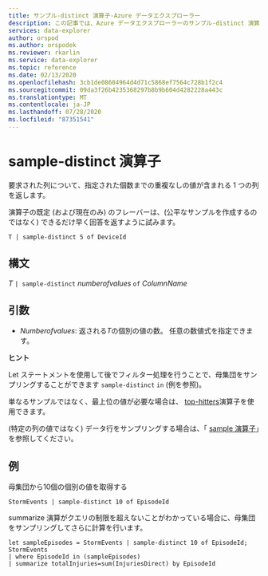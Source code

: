 ```yaml
---
title: サンプル-distinct 演算子-Azure データエクスプローラー
description: この記事では、Azure データエクスプローラーのサンプル-distinct 演算子について説明します。
services: data-explorer
author: orspod
ms.author: orspodek
ms.reviewer: rkarlin
ms.service: data-explorer
ms.topic: reference
ms.date: 02/13/2020
ms.openlocfilehash: 3cb1de08604964d4d71c5868ef7564c728b1f2c4
ms.sourcegitcommit: 09da3f26b4235368297b8b9b604d4282228a443c
ms.translationtype: MT
ms.contentlocale: ja-JP
ms.lasthandoff: 07/28/2020
ms.locfileid: "87351541"
---
```

# <a name="sample-distinct-operator"></a>sample-distinct 演算子

要求された列について、指定された個数までの重複なしの値が含まれる 1 つの列を返します。 

演算子の既定 (および現在のみ) のフレーバーは、(公平なサンプルを作成するのではなく) できるだけ早く回答を返すように試みます。

```kusto
T | sample-distinct 5 of DeviceId
```

## <a name="syntax"></a>構文

*T* `| sample-distinct` *numberofvalues* `of` *ColumnName*

## <a name="arguments"></a>引数
* *Numberofvalues*: 返される*T*の個別の値の数。 任意の数値式を指定できます。

**ヒント**

 Let ステートメントを使用して後でフィルター処理を行うことで、母集団をサンプリングすることができます `sample-distinct` `in` (例を参照)。 

 単なるサンプルではなく、最上位の値が必要な場合は、 [top-hitters](tophittersoperator.md)演算子を使用できます。 

 (特定の列の値ではなく) データ行をサンプリングする場合は、「 [sample 演算子](sampleoperator.md)」を参照してください。

## <a name="examples"></a>例  

母集団から10個の個別の値を取得する

<!-- csl: https://help.kusto.windows.net:443/Samples -->
```kusto
StormEvents | sample-distinct 10 of EpisodeId

```

summarize 演算がクエリの制限を超えないことがわかっている場合に、母集団をサンプリングしてさらに計算を行います。 

<!-- csl: https://help.kusto.windows.net:443/Samples -->
```kusto
let sampleEpisodes = StormEvents | sample-distinct 10 of EpisodeId;
StormEvents 
| where EpisodeId in (sampleEpisodes) 
| summarize totalInjuries=sum(InjuriesDirect) by EpisodeId
```
